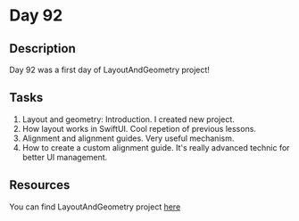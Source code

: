 # Day 92

## Description

Day 92 was a first day of LayoutAndGeometry project!

## Tasks

1. Layout and geometry: Introduction. I created new project.
2. How layout works in SwiftUI. Cool repetion of previous lessons.
3. Alignment and alignment guides. Very useful mechanism.
4. How to create a custom alignment guide. It's really advanced technic for better UI management.

## Resources

You can find LayoutAndGeometry project [here](/Sources/LayoutAndGeometry/)

